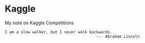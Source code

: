 # Kaggle
My note on Kaggle Competitions

```
I am a slow walker, but I never walk backwards.   
                                        --- Abraham Lincoln
```
